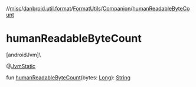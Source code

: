//[misc](../../../../index.md)/[danbroid.util.format](../../index.md)/[FormatUtils](../index.md)/[Companion](index.md)/[humanReadableByteCount](human-readable-byte-count.md)

# humanReadableByteCount

[androidJvm]\

@[JvmStatic](https://kotlinlang.org/api/latest/jvm/stdlib/kotlin.jvm/-jvm-static/index.html)

fun [humanReadableByteCount](human-readable-byte-count.md)(bytes: [Long](https://kotlinlang.org/api/latest/jvm/stdlib/kotlin/-long/index.html)): [String](https://kotlinlang.org/api/latest/jvm/stdlib/kotlin/-string/index.html)
